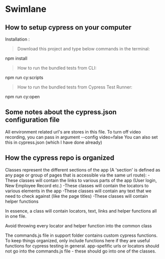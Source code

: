 # Swimlane

How to setup cypress on your computer
--------------------------------------
Installation :
>Download this project and type below commands in the terminal:

npm install

>How to run the bundled tests from CLI:

npm run cy:scripts

>How to run the bundled tests from Cypress Test Runner:

npm run cy:open

Some notes about the cypress.json configuration file
-----------------------------------------------------
All environment related url's are stores in this file.
To turn off video recording, you can pass in argument --config video=false 
You can also set this in cypress.json (which I have done already)

How the cypress repo is organized
---------------------------------
Classes represent the different sections of the app (A 'section' is defined as any page or group of pages that is accessible via the same url route):
-These classes will contain the links to various parts of the app (User login, New Employee Record etc.)
-These classes will contain the locators to various elements in the app
-These classes will contain any text that we need to check against (like the page titles)
-These classes will contain helper functions

In essence, a class will contain locators, text, links and helper functions all in one file. 

Avoid throwing every locator and helper function into the common class

The commands.js file in support folder contains custom cypress functions. To keep things organized, only include functions here if they are useful functions for 
cypress testing in general. 
app-spefific urls or locators should not go into the commands.js file - these should go into one of the classes. 

